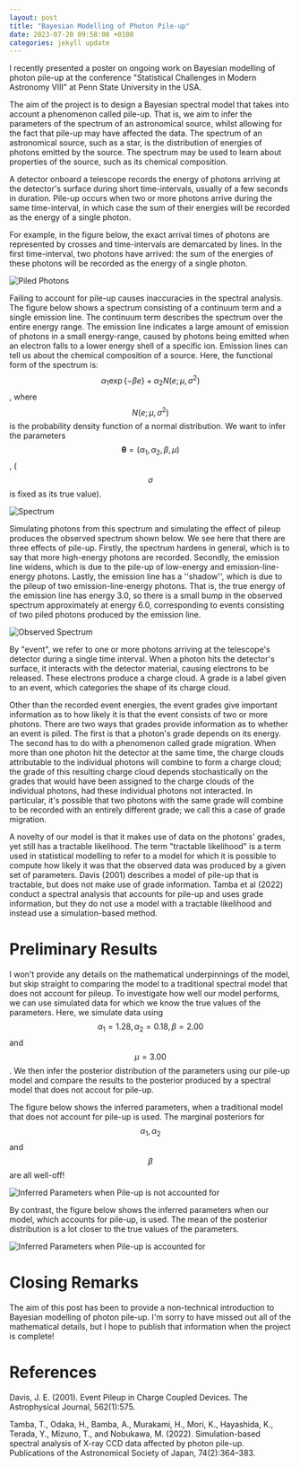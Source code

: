```yaml
---
layout: post
title: "Bayesian Modelling of Photon Pile-up"
date: 2023-07-20 09:58:00 +0100
categories: jekyll update
---
```

I recently presented a poster on ongoing work on Bayesian modelling of photon pile-up at the conference "Statistical Challenges in Modern Astronomy VIII" at Penn State University in the USA.

The aim of the project is to design a Bayesian spectral model that takes into account a phenomenon called pile-up. That is, we aim to infer the parameters of the spectrum of an astronomical source, whilst allowing for the fact that pile-up may have affected the data. The spectrum of an astronomical source, such as a star, is the distribution of energies of photons emitted by the source. The spectrum may be used to learn about properties of the source, such as its chemical composition.

A detector onboard a telescope records the energy of photons arriving at the detector's surface during short time-intervals, usually of a few seconds in duration. Pile-up occurs when two or more photons arrive during the same time-interval, in which case the sum of their energies will be recorded as the energy of a single photon.

For example, in the figure below, the exact arrival times of photons are represented by crosses and time-intervals are demarcated by lines. In the first time-interval, two photons have arrived: the sum of the energies of these photons will be recorded as the energy of a single photon.

![Piled Photons](/assets/images/exact_arrivals_t_intvls.png)

Failing to account for pile-up causes inaccuracies in the spectral analysis. The figure below shows a spectrum consisting of a continuum term and a single emission line. The continuum term describes the spectrum over the entire energy range. The emission line indicates a large amount of emission of photons in a small energy-range, caused by photons being emitted when an electron falls to a lower energy shell of a specific ion. Emission lines can tell us about the chemical composition of a source. Here, the functional form of the spectrum is: $$ \alpha_1 \exp\{ -\beta e \} + \alpha_2 N(e; \mu, \sigma^2) $$, where $$N(e; \mu, \sigma^2)$$ is the probability density function of a normal distribution. We want to infer the parameters $$\boldsymbol{\theta} = (\alpha_1, \alpha_2, \beta, \mu)$$, ($$\sigma$$ is fixed as its true value).

![Spectrum](/assets/images/spec.png)

Simulating photons from this spectrum and simulating the effect of pileup produces the observed spectrum shown below. We see here that there are three effects of pile-up. Firstly, the spectrum hardens in general, which is to say that more high-energy photons are recorded. Secondly, the emission line widens, which is due to the pile-up of low-energy and emission-line-energy photons. Lastly, the emission line has a ''shadow'', which is due to the pileup of two emission-line-energy photons. That is, the true energy of the emission line has energy 3.0, so there is a small bump in the observed spectrum approximately at energy 6.0, corresponding to events consisting of two piled photons produced by the emission line.

![Observed Spectrum](/assets/images/chnnl_marg_pos.png)

By "event", we refer to one or more photons arriving at the telescope's detector during a single time interval. When a photon hits the detector's surface, it interacts with the detector material, causing electrons to be released. These electrons produce a charge cloud. A grade is a label given to an event, which categories the shape of its charge cloud.

Other than the recorded event energies, the event grades give important information as to how likely it is that the event consists of two or more photons. There are two ways that grades provide information as to whether an event is piled. The first is that a photon's grade depends on its energy. The second has to do with a phenomenon called grade migration. When more than one photon hit the detector at the same time, the charge clouds attributable to the individual photons will combine to form a charge cloud; the grade of this resulting charge cloud depends stochastically on the grades that would have been assigned to the charge clouds of the individual photons, had these individual photons not interacted. In particular, it's possible that two photons with the same grade will combine to be recorded with an entirely different grade; we call this a case of grade migration.

A novelty of our model is that it makes use of data on the photons' grades, yet still has a tractable likelihood. The term "tractable likelihood" is a term used in statistical modelling to refer to a model for which it is possible to compute how likely it was that the observed data was produced by a given set of parameters. Davis (2001) describes a model of pile-up that is tractable, but does not make use of grade information. Tamba et al (2022) conduct a spectral analysis that accounts for pile-up and uses grade information, but they do not use a model with a tractable likelihood and instead use a simulation-based method.

# Preliminary Results

I won't provide any details on the mathematical underpinnings of the model, but skip straight to comparing the model to a traditional spectral model that does not account for pileup. To investigate how well our model performs, we can use simulated data for which we know the true values of the parameters. Here, we simulate data using $$\alpha_1 = 1.28, \alpha_2=0.18, \beta=2.00$$ and $$\mu=3.00$$. We then infer the posterior distribution of the parameters using our pile-up model and compare the results to the posterior produced by a spectral model that does not accout for pile-up.

The figure below shows the inferred parameters, when a traditional model that does not account for pile-up is used. The marginal posteriors for $$\alpha_1, \alpha_2$$ and $$\beta$$ are all well-off!

![Inferred Parameters when Pile-up is not accounted for](/assets/images/kde_4d_pileup_not_accounted.png)

By contrast, the figure below shows the inferred parameters when our model, which accounts for pile-up, is used. The mean of the posterior distribution is a lot closer to the true values of the parameters.

![Inferred Parameters when Pile-up is accounted for](/assets/images/kde_4d_pileup_accounted.png)

# Closing Remarks

The aim of this post has been to provide a non-technical introduction to Bayesian modelling of photon pile-up. I'm sorry to have missed out all of the mathematical details, but I hope to publish that information when the project is complete!

# References

Davis, J. E. (2001). Event Pileup in Charge Coupled Devices. The Astrophysical Journal, 562(1):575.

Tamba, T., Odaka, H., Bamba, A., Murakami, H., Mori, K., Hayashida, K., Terada, Y., Mizuno, T., and Nobukawa, M. (2022). Simulation-based spectral analysis of X-ray CCD data affected by photon pile-up. Publications of the Astronomical Society of Japan, 74(2):364–383.